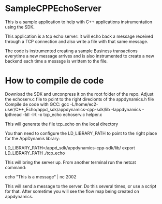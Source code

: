 # SampleCPPEchoServer

This is a sample application to help with C++ applications instrumentation using the SDK.

This application is a tcp echo server: it will echo back a message received through a TCP connection and also write a file with that same message.

The code is instrumented creating a sample Business transactions everytime a new message arrives and is also instrumented to create a new backend each time a message is writtem to the file.

# How to compile de code

Download the SDK and unconpress it on the root folder of the repo.
Adjust the echoserv.c file to point to the right direcionts of the appdynamics.h file
Compile de code with GCC: gcc -L/home/ec2-user/C++_Echo/appd_sdk/appdynamics-cpp-sdk/lib -lappdynamics -lpthread -ldl -lrt -o tcp_echo echoserv.c helper.c

This will generate the file tcp_echo on the local directory

You than need to configure the LD_LIBRARY_PATH to point to the right place for the AppDynamis library:

LD_LIBRARY_PATH=<full path to the repository root>/appd_sdk/appdynamics-cpp-sdk/lib/
export LD_LIBRARY_PATH
./tcp_echo

This will bring the server up. From another terminal run the netcat command:

echo "This is a message" | nc <ip for the server> 2002 

This will send a message to the server. Do this several times, or use a script for that. After sometime you will see the flow map being created on appdynamics.
